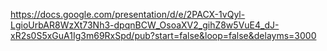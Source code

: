 https://docs.google.com/presentation/d/e/2PACX-1vQyl-LgioUrbAR8WzXt73Nh3-dpqnBCW_OsoaXV2_gihZ8w5VuE4_dJ-xR2s0S5xGuA1Ig3m69RxSpd/pub?start=false&loop=false&delayms=3000